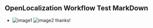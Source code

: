 ## OpenLocalization Workflow Test MarkDown
* ![image1](.\09df1d8b-b6fb-48f5-a7df-7a53b33a0864.png)   ![image2](.\62d2669d-bef6-4d2c-9ae6-87375b414457.png) 
thanks!